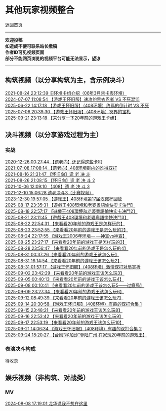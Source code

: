 # 其他玩家视频整合

[返回首页](../../index.html)  

---

**欢迎投稿**  
**如造成不便可联系站长撤稿**  
**作者ID可见视频页面**  
**部分不能网页浏览的视频平台可能无法显示，望谅**

---

## 构筑视频（以分享构筑为主，含示例决斗）

[2021-08-24 23:12:39 旧环境卡组介绍（06年3月禁卡表环境）](https://www.bilibili.com/video/BV1Ny4y1G7kw/)  
[2024-07-07 11:08:54 【游戏王怀旧服】速攻的黑衣忍者 VS 不死混沌](https://www.bilibili.com/video/BV1RYhUeYEe6/)  
[2025-06-22 14:17:18 【游戏王怀旧服】（408环境）终焉的倒计时 VS 不死](https://www.bilibili.com/video/BV1vqNXziEYR/)  
[2025-07-06 20:39:30 【游戏王怀旧服】（408环境）冥界的宝札](https://www.bilibili.com/video/BV19J3izvEqK/)  
[2025-09-21 23:13:18 【来分享一下20年前的游戏王卡组】](https://www.bilibili.com/video/BV1rPJdzdE2k/)  

## 决斗视频（以分享游戏过程为主）

### 实战

[2020-12-26 00:27:44 【遗老向】还记得这些卡吗](https://www.bilibili.com/video/BV1BK4y1V7gA/)  
[2021-07-08 17:08:14 【遗老向】408环境群内的难得双打](https://www.bilibili.com/video/BV1dv411J789/)  
[2021-08-16 21:31:47 【怀旧向】遗 老 决 斗](https://www.bilibili.com/video/BV1Uo4y1U7TX/)  
[2021-08-26 21:08:15 【怀旧向】遗 老 决 斗 2](https://www.bilibili.com/video/BV13Q4y117rw/)  
[2021-10-06 12:09:10 【408】遗 老 决 斗 3](https://www.bilibili.com/video/BV1s34y1U7nJ/)  
[2021-12-10 15:06:28 遗老决斗3（比赛视频）](https://www.bilibili.com/video/BV1QL41177PW/)  
[2023-12-30 19:57:05 【游戏王】408环境第17届汉诺杯回放](https://www.bilibili.com/video/BV1aC4y1N7mK/)  
[2025-08-17 23:35:31 【遊戲王408環境和老婆粵語愉快实卡決鬥】](https://www.bilibili.com/video/BV1hiYyzGEYL/)  
[2025-08-18 22:57:17 【遊戲王408環境和老婆粵語愉快实卡決鬥2】](https://www.bilibili.com/video/BV1M2YxzXEUj/)  
[2025-08-21 23:11:45 【遊戲王408環境和老婆粵語愉快決鬥3】](https://www.bilibili.com/video/BV1a2YXzqEqU/)  
[2025-08-22 22:54:31 【来看看20年前的游戏王是怎样玩的】](https://www.bilibili.com/video/BV14ueazKEgJ/)  
[2025-08-23 23:52:55 【来看看20年前的游戏王是怎么玩的2】](https://www.bilibili.com/video/BV1RxezzqEdD/)  
[2025-08-24 22:17:55 【游戏王2006年环境— —神宣vs神宣】](https://www.bilibili.com/video/BV1poenzeE21/)  
[2025-08-25 23:27:17 【来看看20年前的游戏王是怎样玩的3】](https://www.bilibili.com/video/BV1NaedzzErH/)  
[2025-08-28 23:56:47 【来看看20年前的游戏王是怎么玩的4】](https://www.bilibili.com/video/BV1U4h2zuE7s/)  
[2025-08-31 00:37:26【来看看20年前的游戏王该怎么玩】](https://www.bilibili.com/video/BV1PnhBzGEHd/)  
[2025-08-31 16:14:54 【来看看20年前的游戏王该怎么玩2】](https://www.bilibili.com/video/BV1xFaVzkEKK/)  
[2025-08-31 01:57:17 【游戏王怀旧服】（408环境）激情双打对局赏析](https://www.bilibili.com/video/BV11LhBzyECe/)  
[2025-09-02 23:42:29 【来看看20年前的游戏王该怎么玩3】](https://www.bilibili.com/video/BV1RbaKzzEBS/)  
[2025-09-05 00:40:13 【来看看20年前的游戏王该怎么玩4】](https://www.bilibili.com/video/BV1aQaUz9Ex5/)  
[2025-09-08 00:10:41 【来看看20年前的游戏王该怎么玩5——过瘾局】](https://www.bilibili.com/video/BV1kJYjzJEo5/)  
[2025-09-09 23:27:34 【来看看20年前的游戏王该怎么玩6】](https://www.bilibili.com/video/BV1ZXH1zFEtA/)  
[2025-09-12 08:49:39 【来看看20年前的游戏王该怎么玩7】](https://www.bilibili.com/video/BV1WmHBznEMj/)  
[2025-09-14 20:30:58 【游戏王怀旧服】（408环境）有趣的双打合集 1](https://www.bilibili.com/video/BV14EpFzSEs1/)  
[2025-09-15 23:48:21 【来看看20年前的游戏王该怎么玩8】](https://www.bilibili.com/video/BV1oxpqzzEVZ/)  
[2025-09-16 22:53:42 【来看看20年前的游戏王该怎么玩9】](https://www.bilibili.com/video/BV1vmp1ztEVz/)  
[2025-09-17 22:53:19 【来看看20年前的游戏王该怎么玩10】](https://www.bilibili.com/video/BV1eBp8zEEey/)  
[2025-09-21 14:06:34 【游戏王怀旧服】（408环境）有趣的双打合集 2](https://www.bilibili.com/video/BV1aFWwzeEgr/)  
[2025-09-24 18:20:27 【台风“桦加沙”登陆广州 在家玩20年前的游戏王】](https://www.bilibili.com/video/BV1jDJ9z2E5e/)  

### 表演决斗构成

待收录

## 娱乐视频（非构筑、对战类）

### MV

[2024-08-08 17:19:01 龙华说我不想在这里](https://www.bilibili.com/video/BV1VvY4e6EH3/)  